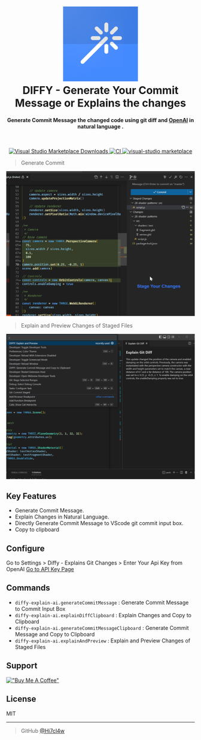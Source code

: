 <h1 align="center">
  <br> <a href="https://marketplace.visualstudio.com/items?itemName=hitclaw.diffy-explain-ai">
  <img src="https://raw.githubusercontent.com/Hi7cl4w/diffy-explain-ai/main/icons/icon_512.png" alt="DIFFY" width="200"></a>
  <br>
  DIFFY - Generate Your Commit Message or Explains the changes 
  <br>
</h1>

<h4 align="center">Generate Commit Message the changed code using git diff and <a href="https://openai.com/" target="_blank">OpenAI</a> in natural language .</h4>
<br>
<p align="center">

  <a href="https://marketplace.visualstudio.com/items?itemName=hitclaw.diffy-explain-ai">
    <img alt="Visual Studio Marketplace Downloads" src="https://img.shields.io/visual-studio-marketplace/d/hitclaw.diffy-explain-ai?label=Visual%20Studio%20Marketplace">
  </a>
  <a href="#">
    <img src="https://github.com/Hi7cl4w/diffy-explain-ai/actions/workflows/main.yml/badge.svg"
         alt="CI">
  </a>
  <a href="#">
    <img src="https://img.shields.io/badge/License-MIT-blue"
         alt="visual-studio marketplace">
  </a>
</p>

> Generate Commit &nbsp;

![screenshot](https://raw.githubusercontent.com/Hi7cl4w/diffy-explain-ai/main/images/generate_commit.gif)

> Explain and Preview Changes of Staged Files &nbsp;

![screenshot](https://raw.githubusercontent.com/Hi7cl4w/diffy-explain-ai/main/images/explain_and_preview.png)

## Key Features

- Generate Commit Message.
- Explain Changes in Natural Language.
- Directly Generate Commit Message to VScode git commit input box.
- Copy to clipboard

## Configure

Go to Settings > Diffy - Explains Git Changes > Enter Your Api Key from OpenAI [Go to API Key Page](https://beta.openai.com/account/api-keys)

## Commands

- `diffy-explain-ai.generateCommitMessage` : Generate Commit Message to Commit Input Box
- `diffy-explain-ai.explainDiffClipboard` : Explain Changes and Copy to Clipboard
- `diffy-explain-ai.generateCommitMessageClipboard` : Generate Commit Message and Copy to Clipboard
- `diffy-explain-ai.explainAndPreview` : Explain and Preview Changes of Staged Files

## Support

[!["Buy Me A Coffee"](https://www.buymeacoffee.com/assets/img/custom_images/orange_img.png)](https://www.buymeacoffee.com/manukn)

## License

MIT

---

> GitHub [@Hi7cl4w](https://github.com/Hi7cl4w) &nbsp;
